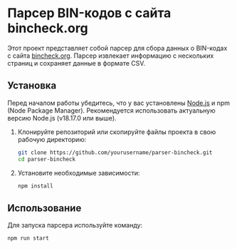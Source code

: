 # Парсер BIN-кодов с сайта bincheck.org

Этот проект представляет собой парсер для сбора данных о BIN-кодах с сайта [bincheck.org](https://bincheck.org/russia). Парсер извлекает информацию с нескольких страниц и сохраняет данные в формате CSV.

## Установка

Перед началом работы убедитесь, что у вас установлены [Node.js](https://nodejs.org/) и npm (Node Package Manager). Рекомендуется использовать актуальную версию Node.js (v18.17.0 или выше).

1. Клонируйте репозиторий или скопируйте файлы проекта в свою рабочую директорию:

    ```bash
    git clone https://github.com/yourusername/parser-bincheck.git
    cd parser-bincheck
    ```

2. Установите необходимые зависимости:

    ```bash
    npm install
    ```

## Использование

Для запуска парсера используйте команду:

```bash
npm run start
